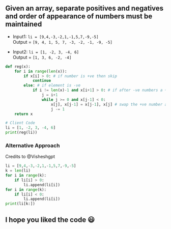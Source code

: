 ## Given an array, separate positives and negatives and order of appearance of numbers must be maintained

* Input1:
`li = [9,4,-3,-2,1,-1,5,7,-9,-5]`\
Output = `[9, 4, 1, 5, 7, -3, -2, -1, -9, -5]`

* Input2:
`li = [1, -2, 3, -4, 6]`\
Output = `[1, 3, 6, -2, -4]`

```python
def reg(x):
    for i in range(len(x)):
        if x[i] > 0: # if number is +ve then skip
            continue
        else: # if element is -ve
            if i != len(x)-1 and x[i+1] > 0: # if after -ve numbers a +ve number is found then start swaping otherwise search for +ve number
                j = i+1
                while j >= 0 and x[j-1] < 0:
                    x[j], x[j-1] = x[j-1], x[j] # swap the +ve number and -ve number untill the +ve number shifted to left and all the -ve numbers are shifted to right
                    j -= 1
    return x

# Client Code
li = [1, -2, 3, -4, 6]
print(reg(li))
```

### Alternative Approach 
Credits to @Visheshgpt
```python
li = [9,4,-3,-2,1,-1,5,7,-9,-5]
k = len(li)
for i in range(k):
    if li[i] > 0:
        li.append(li[i])
for i in range(k):
    if li[i] < 0:
        li.append(li[i])
print(li[k:])
```

## I hope you liked the code :smiley:
